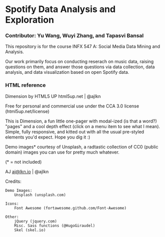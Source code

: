 # Spotify Data Analysis and Exploration

### Contributor: Yu Wang, Wuyi Zhang, and Tapasvi Bansal

This repository is for the course INFX 547 A: Social Media Data Mining and Analysis.

Our work primarily focus on conducting reserach on music data, raising questions on them, and answer those questions via data collection, data analysis, and data visualization based on open Spotify data.


### HTML reference

Dimension by HTML5 UP
html5up.net | @ajlkn

Free for personal and commercial use under the CCA 3.0 license (html5up.net/license)

This is Dimension, a fun little one-pager with modal-ized (is that a word?) "pages"
and a cool depth effect (click on a menu item to see what I mean). Simple, fully
responsive, and kitted out with all the usual pre-styled elements you'd expect.
Hope you dig it :)

Demo images* courtesy of Unsplash, a radtastic collection of CC0 (public domain) images
you can use for pretty much whatever.

(* = not included)

AJ
aj@lkn.io | @ajlkn


Credits:
    
    Demo Images:
        Unsplash (unsplash.com)

    Icons:
        Font Awesome (fortawesome.github.com/Font-Awesome)

    Other:
        jQuery (jquery.com)
        Misc. Sass functions (@HugoGiraudel)
        Skel (skel.io)
